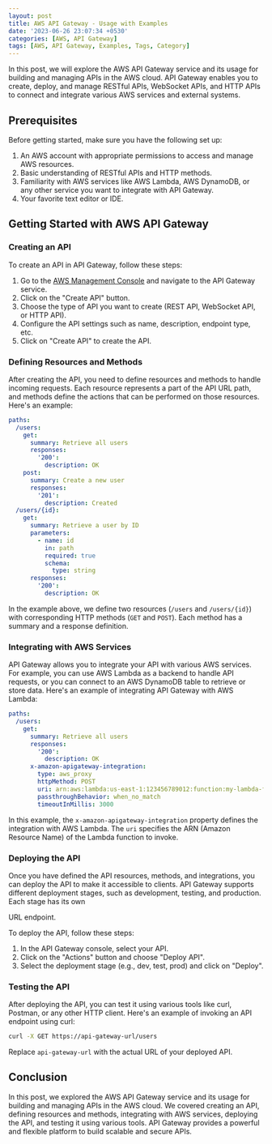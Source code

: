 ```yaml
---
layout: post
title: AWS API Gateway - Usage with Examples
date: '2023-06-26 23:07:34 +0530'
categories: [AWS, API Gateway]
tags: [AWS, API Gateway, Examples, Tags, Category]
---
```


In this post, we will explore the AWS API Gateway service and its usage for building and managing APIs in the AWS cloud. API Gateway enables you to create, deploy, and manage RESTful APIs, WebSocket APIs, and HTTP APIs to connect and integrate various AWS services and external systems.

## Prerequisites

Before getting started, make sure you have the following set up:

1. An AWS account with appropriate permissions to access and manage AWS resources.
2. Basic understanding of RESTful APIs and HTTP methods.
3. Familiarity with AWS services like AWS Lambda, AWS DynamoDB, or any other service you want to integrate with API Gateway.
4. Your favorite text editor or IDE.

## Getting Started with AWS API Gateway

### Creating an API

To create an API in API Gateway, follow these steps:

1. Go to the [AWS Management Console](https://console.aws.amazon.com/apigateway/) and navigate to the API Gateway service.
2. Click on the "Create API" button.
3. Choose the type of API you want to create (REST API, WebSocket API, or HTTP API).
4. Configure the API settings such as name, description, endpoint type, etc.
5. Click on "Create API" to create the API.

### Defining Resources and Methods

After creating the API, you need to define resources and methods to handle incoming requests. Each resource represents a part of the API URL path, and methods define the actions that can be performed on those resources. Here's an example:

```yaml
paths:
  /users:
    get:
      summary: Retrieve all users
      responses:
        '200':
          description: OK
    post:
      summary: Create a new user
      responses:
        '201':
          description: Created
  /users/{id}:
    get:
      summary: Retrieve a user by ID
      parameters:
        - name: id
          in: path
          required: true
          schema:
            type: string
      responses:
        '200':
          description: OK
```

In the example above, we define two resources (`/users` and `/users/{id}`) with corresponding HTTP methods (`GET` and `POST`). Each method has a summary and a response definition.

### Integrating with AWS Services

API Gateway allows you to integrate your API with various AWS services. For example, you can use AWS Lambda as a backend to handle API requests, or you can connect to an AWS DynamoDB table to retrieve or store data. Here's an example of integrating API Gateway with AWS Lambda:

```yaml
paths:
  /users:
    get:
      summary: Retrieve all users
      responses:
        '200':
          description: OK
      x-amazon-apigateway-integration:
        type: aws_proxy
        httpMethod: POST
        uri: arn:aws:lambda:us-east-1:123456789012:function:my-lambda-function
        passthroughBehavior: when_no_match
        timeoutInMillis: 3000
```

In this example, the `x-amazon-apigateway-integration` property defines the integration with AWS Lambda. The `uri` specifies the ARN (Amazon Resource Name) of the Lambda function to invoke.

### Deploying the API

Once you have defined the API resources, methods, and integrations, you can deploy the API to make it accessible to clients. API Gateway supports different deployment stages, such as development, testing, and production. Each stage has its own

 URL endpoint.

To deploy the API, follow these steps:

1. In the API Gateway console, select your API.
2. Click on the "Actions" button and choose "Deploy API".
3. Select the deployment stage (e.g., dev, test, prod) and click on "Deploy".

### Testing the API

After deploying the API, you can test it using various tools like curl, Postman, or any other HTTP client. Here's an example of invoking an API endpoint using curl:

```bash
curl -X GET https://api-gateway-url/users
```

Replace `api-gateway-url` with the actual URL of your deployed API.

## Conclusion

In this post, we explored the AWS API Gateway service and its usage for building and managing APIs in the AWS cloud. We covered creating an API, defining resources and methods, integrating with AWS services, deploying the API, and testing it using various tools. API Gateway provides a powerful and flexible platform to build scalable and secure APIs.

